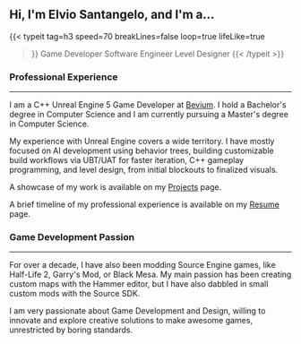 <meta name="google-site-verification" content="OODAvwe4xfMpRRhUGbppqO67apc8QTooe7CXdbdzUGQ" />

## Hi, I'm Elvio Santangelo, and I'm a...
{{< typeit 
  tag=h3
  speed=70
  breakLines=false
  loop=true
  lifeLike=true
>}}
Game Developer
Software Engineer
Level Designer
{{< /typeit >}}

### Professional Experience

---


I am a C++ Unreal Engine 5 Game Developer at [Bevium](https://bevium.it/). I hold a Bachelor's degree in Computer Science and I am currently pursuing a Master's degree in Computer Science.

My experience with Unreal Engine covers a wide territory. I have mostly focused on AI development using behavior trees, building customizable build workflows via UBT/UAT for faster iteration, C++ gameplay programming, and level design, from initial blockouts to finalized visuals. 

A showcase of my work is available on my [Projects](/projects) page.

A brief timeline of my professional experience is available on my [Resume](/resume) page.

### Game Development Passion

---

For over a decade, I have also been modding Source Engine games, like Half-Life 2, Garry's Mod, or Black Mesa. My main passion has been creating custom maps with the Hammer editor, but I have also dabbled in small custom mods with the Source SDK.

I am very passionate about Game Development and Design, willing to innovate and explore creative solutions to make awesome games, unrestricted by boring standards.
